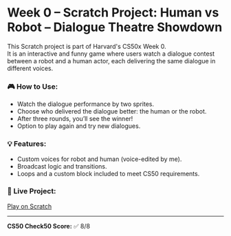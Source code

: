 # Week 0 – Scratch Project: Human vs Robot – Dialogue Theatre Showdown

This Scratch project is part of Harvard's CS50x Week 0.  
It is an interactive and funny game where users watch a dialogue contest between a robot and a human actor, each delivering the same dialogue in different voices.

### 🎮 How to Use:
- Watch the dialogue performance by two sprites.
- Choose who delivered the dialogue better: the human or the robot.
- After three rounds, you’ll see the winner!
- Option to play again and try new dialogues.

### 💡 Features:
- Custom voices for robot and human (voice-edited by me).
- Broadcast logic and transitions.
- Loops and a custom block included to meet CS50 requirements.

### 🔗 Live Project:
[Play on Scratch](https://scratch.mit.edu/projects/1188619652/editor)

---

**CS50 Check50 Score:** ✅ 8/8  
